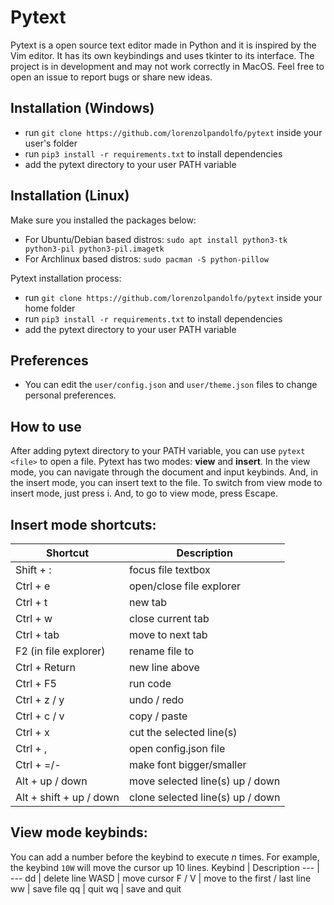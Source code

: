 # Pytext
Pytext is a open source text editor made in Python and it is inspired by the Vim editor. It has its own keybindings and uses tkinter to its interface.
The project is in development and may not work correctly in MacOS. Feel free to open an issue to report bugs or share new ideas.

## Installation (Windows)
- run `git clone https://github.com/lorenzolpandolfo/pytext` inside your user's folder
- run `pip3 install -r requirements.txt` to install dependencies
- add the pytext directory to your user PATH variable

## Installation (Linux)
Make sure you installed the packages below:
- For Ubuntu/Debian based distros:
  `sudo apt install python3-tk python3-pil python3-pil.imagetk`
- For Archlinux based distros:
  `sudo pacman -S python-pillow`

Pytext installation process:
- run `git clone https://github.com/lorenzolpandolfo/pytext` inside your home folder
- run `pip3 install -r requirements.txt` to install dependencies
- add the pytext directory to your user PATH variable

## Preferences
- You can edit the `user/config.json` and `user/theme.json` files to change personal preferences.

## How to use
After adding pytext directory to your PATH variable, you can use `pytext <file>` to open a file.
Pytext has two modes: **view** and **insert**.
In the view mode, you can navigate through the document and input keybinds.
And, in the insert mode, you can insert text to the file.
To switch from view mode to insert mode, just press i. And, to go to view mode, press Escape.

## Insert mode shortcuts:
Shortcut | Description
--- | --- 
Shift + : | focus file textbox
Ctrl + e | open/close file explorer
Ctrl + t | new tab
Ctrl + w | close current tab
Ctrl + tab | move to next tab
F2 (in file explorer) | rename file to
Ctrl + Return | new line above
Ctrl + F5 | run code
Ctrl + z / y | undo / redo
Ctrl + c / v | copy / paste
Ctrl + x | cut the selected line(s)
Ctrl + , | open config.json file
Ctrl + =/- | make font bigger/smaller
Alt + up / down | move selected line(s) up / down
Alt + shift + up / down | clone selected line(s) up / down

## View mode keybinds:
You can add a number before the keybind to execute _n_ times. For example, the keybind `10W` will move the cursor up 10 lines.
Keybind | Description
--- | --- 
dd | delete line
WASD | move cursor
F / V | move to the first / last line
ww | save file
qq | quit
wq | save and quit

